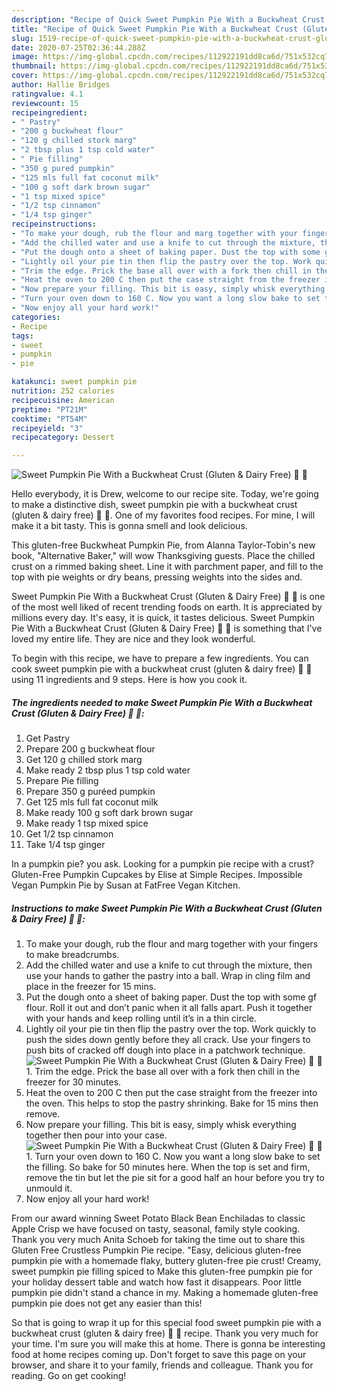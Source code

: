 ```yaml
---
description: "Recipe of Quick Sweet Pumpkin Pie With a Buckwheat Crust (Gluten &amp;amp; Dairy Free) 🥧 🎃"
title: "Recipe of Quick Sweet Pumpkin Pie With a Buckwheat Crust (Gluten &amp;amp; Dairy Free) 🥧 🎃"
slug: 1519-recipe-of-quick-sweet-pumpkin-pie-with-a-buckwheat-crust-gluten-and-amp-dairy-free
date: 2020-07-25T02:36:44.288Z
image: https://img-global.cpcdn.com/recipes/112922191dd8ca6d/751x532cq70/sweet-pumpkin-pie-with-a-buckwheat-crust-gluten-dairy-free-🥧-🎃-recipe-main-photo.jpg
thumbnail: https://img-global.cpcdn.com/recipes/112922191dd8ca6d/751x532cq70/sweet-pumpkin-pie-with-a-buckwheat-crust-gluten-dairy-free-🥧-🎃-recipe-main-photo.jpg
cover: https://img-global.cpcdn.com/recipes/112922191dd8ca6d/751x532cq70/sweet-pumpkin-pie-with-a-buckwheat-crust-gluten-dairy-free-🥧-🎃-recipe-main-photo.jpg
author: Hallie Bridges
ratingvalue: 4.1
reviewcount: 15
recipeingredient:
- " Pastry"
- "200 g buckwheat flour"
- "120 g chilled stork marg"
- "2 tbsp plus 1 tsp cold water"
- " Pie filling"
- "350 g pured pumpkin"
- "125 mls full fat coconut milk"
- "100 g soft dark brown sugar"
- "1 tsp mixed spice"
- "1/2 tsp cinnamon"
- "1/4 tsp ginger"
recipeinstructions:
- "To make your dough, rub the flour and marg together with your fingers to make breadcrumbs."
- "Add the chilled water and use a knife to cut through the mixture, then use your hands to gather the pastry into a ball. Wrap in cling film and place in the freezer for 15 mins."
- "Put the dough onto a sheet of baking paper. Dust the top with some gf flour. Roll it out and don’t panic when it all falls apart. Push it together with your hands and keep rolling until it’s in a thin circle."
- "Lightly oil your pie tin then flip the pastry over the top. Work quickly to push the sides down gently before they all crack. Use your fingers to push bits of cracked off dough into place in a patchwork technique."
- "Trim the edge. Prick the base all over with a fork then chill in the freezer for 30 minutes."
- "Heat the oven to 200 C then put the case straight from the freezer into the oven. This helps to stop the pastry shrinking. Bake for 15 mins then remove."
- "Now prepare your filling. This bit is easy, simply whisk everything together then pour into your case."
- "Turn your oven down to 160 C. Now you want a long slow bake to set the filling. So bake for 50 minutes here. When the top is set and firm, remove the tin but let the pie sit for a good half an hour before you try to unmould it."
- "Now enjoy all your hard work!"
categories:
- Recipe
tags:
- sweet
- pumpkin
- pie

katakunci: sweet pumpkin pie 
nutrition: 252 calories
recipecuisine: American
preptime: "PT21M"
cooktime: "PT54M"
recipeyield: "3"
recipecategory: Dessert

---
```



![Sweet Pumpkin Pie With a Buckwheat Crust (Gluten &amp; Dairy Free) 🥧 🎃](https://img-global.cpcdn.com/recipes/112922191dd8ca6d/751x532cq70/sweet-pumpkin-pie-with-a-buckwheat-crust-gluten-dairy-free-🥧-🎃-recipe-main-photo.jpg)

Hello everybody, it is Drew, welcome to our recipe site. Today, we're going to make a distinctive dish, sweet pumpkin pie with a buckwheat crust (gluten &amp; dairy free) 🥧 🎃. One of my favorites food recipes. For mine, I will make it a bit tasty. This is gonna smell and look delicious.

This gluten-free Buckwheat Pumpkin Pie, from Alanna Taylor-Tobin&#39;s new book, &#34;Alternative Baker,&#34; will wow Thanksgiving guests. Place the chilled crust on a rimmed baking sheet. Line it with parchment paper, and fill to the top with pie weights or dry beans, pressing weights into the sides and.

Sweet Pumpkin Pie With a Buckwheat Crust (Gluten &amp; Dairy Free) 🥧 🎃 is one of the most well liked of recent trending foods on earth. It is appreciated by millions every day. It's easy, it is quick, it tastes delicious. Sweet Pumpkin Pie With a Buckwheat Crust (Gluten &amp; Dairy Free) 🥧 🎃 is something that I've loved my entire life. They are nice and they look wonderful.


To begin with this recipe, we have to prepare a few ingredients. You can cook sweet pumpkin pie with a buckwheat crust (gluten &amp; dairy free) 🥧 🎃 using 11 ingredients and 9 steps. Here is how you cook it.

<!--inarticleads1-->

##### The ingredients needed to make Sweet Pumpkin Pie With a Buckwheat Crust (Gluten &amp; Dairy Free) 🥧 🎃:

1. Get  Pastry
1. Prepare 200 g buckwheat flour
1. Get 120 g chilled stork marg
1. Make ready 2 tbsp plus 1 tsp cold water
1. Prepare  Pie filling
1. Prepare 350 g puréed pumpkin
1. Get 125 mls full fat coconut milk
1. Make ready 100 g soft dark brown sugar
1. Make ready 1 tsp mixed spice
1. Get 1/2 tsp cinnamon
1. Take 1/4 tsp ginger


In a pumpkin pie? you ask. Looking for a pumpkin pie recipe with a crust? Gluten-Free Pumpkin Cupcakes by Elise at Simple Recipes. Impossible Vegan Pumpkin Pie by Susan at FatFree Vegan Kitchen. 

<!--inarticleads2-->

##### Instructions to make Sweet Pumpkin Pie With a Buckwheat Crust (Gluten &amp; Dairy Free) 🥧 🎃:

1. To make your dough, rub the flour and marg together with your fingers to make breadcrumbs.
1. Add the chilled water and use a knife to cut through the mixture, then use your hands to gather the pastry into a ball. Wrap in cling film and place in the freezer for 15 mins.
1. Put the dough onto a sheet of baking paper. Dust the top with some gf flour. Roll it out and don’t panic when it all falls apart. Push it together with your hands and keep rolling until it’s in a thin circle.
1. Lightly oil your pie tin then flip the pastry over the top. Work quickly to push the sides down gently before they all crack. Use your fingers to push bits of cracked off dough into place in a patchwork technique.
<img src="//assets-global.cpcdn.com/assets/icons/button_play-2c75c40dde080a61004c1f40b05d8f140eaff45d7e9e6481dc71c63d2e7c4909.png" alt="Sweet Pumpkin Pie With a Buckwheat Crust (Gluten &amp; Dairy Free) 🥧 🎃">1. Trim the edge. Prick the base all over with a fork then chill in the freezer for 30 minutes.
1. Heat the oven to 200 C then put the case straight from the freezer into the oven. This helps to stop the pastry shrinking. Bake for 15 mins then remove.
1. Now prepare your filling. This bit is easy, simply whisk everything together then pour into your case.
<img src="//assets-global.cpcdn.com/assets/icons/button_play-2c75c40dde080a61004c1f40b05d8f140eaff45d7e9e6481dc71c63d2e7c4909.png" alt="Sweet Pumpkin Pie With a Buckwheat Crust (Gluten &amp; Dairy Free) 🥧 🎃">1. Turn your oven down to 160 C. Now you want a long slow bake to set the filling. So bake for 50 minutes here. When the top is set and firm, remove the tin but let the pie sit for a good half an hour before you try to unmould it.
1. Now enjoy all your hard work!


From our award winning Sweet Potato Black Bean Enchiladas to classic Apple Crisp we have focused on tasty, seasonal, family style cooking. Thank you very much Anita Schoeb for taking the time out to share this Gluten Free Crustless Pumpkin Pie recipe. &#34;Easy, delicious gluten-free pumpkin pie with a homemade flaky, buttery gluten-free pie crust! Creamy, sweet pumpkin pie filling spiced to Make this gluten-free pumpkin pie for your holiday dessert table and watch how fast it disappears. Poor little pumpkin pie didn&#39;t stand a chance in my. Making a homemade gluten-free pumpkin pie does not get any easier than this! 

So that is going to wrap it up for this special food sweet pumpkin pie with a buckwheat crust (gluten &amp; dairy free) 🥧 🎃 recipe. Thank you very much for your time. I'm sure you will make this at home. There is gonna be interesting food at home recipes coming up. Don't forget to save this page on your browser, and share it to your family, friends and colleague. Thank you for reading. Go on get cooking!
